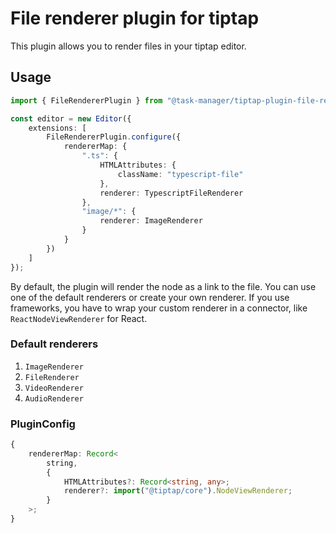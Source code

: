 # File renderer plugin for tiptap

This plugin allows you to render files in your tiptap editor.

## Usage

```ts
import { FileRendererPlugin } from "@task-manager/tiptap-plugin-file-renderer";

const editor = new Editor({
	extensions: [
		FileRendererPlugin.configure({
			rendererMap: {
				".ts": {
					HTMLAttributes: {
						className: "typescript-file"
					},
					renderer: TypescriptFileRenderer
				},
				"image/*": {
					renderer: ImageRenderer
				}
			}
		})
	]
});
```

By default, the plugin will render the node as a link to the file. You can use one of the default renderers or create your own renderer.
If you use frameworks, you have to wrap your custom renderer in a connector, like `ReactNodeViewRenderer` for React.

### Default renderers

1. `ImageRenderer`
2. `FileRenderer`
3. `VideoRenderer`
4. `AudioRenderer`

### PluginConfig

```ts
{
	rendererMap: Record<
		string,
		{
			HTMLAttributes?: Record<string, any>;
			renderer?: import("@tiptap/core").NodeViewRenderer;
		}
	>;
}
```

